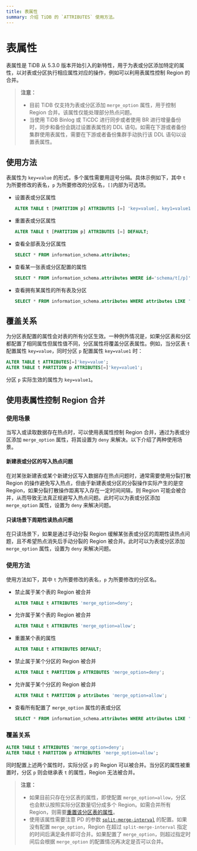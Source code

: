 ```yaml
---
title: 表属性
summary: 介绍 TiDB 的 `ATTRIBUTES` 使用方法。
---
```


# 表属性

表属性是 TiDB 从 5.3.0 版本开始引入的新特性，用于为表或分区添加特定的属性，以对表或分区执行相应属性对应的操作，例如可以利用表属性控制 Region 的合并。

> **注意：**
>
> - 目前 TiDB 仅支持为表或分区添加 `merge_option` 属性，用于控制 Region 合并。该属性仅能处理部分热点问题。
> - 当使用 TiDB Binlog 或 TiCDC 进行同步或者使用 BR 进行增量备份时，同步和备份会跳过设置表属性的 DDL 语句。如需在下游或者备份集群使用表属性，需要在下游或者备份集群手动执行该 DDL 语句以设置表属性。

## 使用方法

表属性为 `key=value` 的形式，多个属性需要用逗号分隔。具体示例如下，其中 `t` 为所要修改的表名，`p` 为所要修改的分区名，`[]`内部为可选项。

+ 设置表或分区属性

    ```sql
    ALTER TABLE t [PARTITION p] ATTRIBUTES [=] 'key=value[, key1=value1...]';
    ```

+ 重置表或分区属性

    ```sql
    ALTER TABLE t [PARTITION p] ATTRIBUTES [=] DEFAULT;
    ```

+ 查看全部表及分区属性

    ```sql
    SELECT * FROM information_schema.attributes;
    ```

+ 查看某一张表或分区配置的属性

    ```sql
    SELECT * FROM information_schema.attributes WHERE id='schema/t[/p]';
    ```

+ 查看拥有某属性的所有表及分区

    ```sql
    SELECT * FROM information_schema.attributes WHERE attributes LIKE '%key%';
    ```

## 覆盖关系

为分区表配置的属性会对表的所有分区生效。一种例外情况是，如果分区表和分区都配置了相同属性但属性值不同，分区属性将覆盖分区表属性。例如，当分区表 `t` 配置属性 `key=value`，同时分区 `p` 配置属性 `key=value1` 时：

```sql
ALTER TABLE t ATTRIBUTES[=]'key=value';
ALTER TABLE t PARTITION p ATTRIBUTES[=]'key=value1';
```

分区 `p` 实际生效的属性为 `key=value1`。

## 使用表属性控制 Region 合并

### 使用场景

当写入或读取数据存在热点时，可以使用表属性控制 Region 合并，通过为表或分区添加 `merge_option` 属性，将其设置为 `deny` 来解决。以下介绍了两种使用场景。

#### 新建表或分区的写入热点问题

在对某张新建表或某个新建分区写入数据存在热点问题时，通常需要使用分裂打散 Region 的操作避免写入热点，但由于新建表或分区的分裂操作实际产生的是空 Region，如果分裂打散操作距离写入存在一定时间间隔，则 Region 可能会被合并，从而导致无法真正规避写入热点问题。此时可以为表或分区添加 `merge_option` 属性，设置为 `deny` 来解决问题。

#### 只读场景下周期性读热点问题

在只读场景下，如果是通过手动分裂 Region 缓解某张表或分区的周期性读热点问题，且不希望热点消失后手动分裂的 Region 被合并。此时可以为表或分区添加 `merge_option` 属性，设置为 `deny` 来解决问题。

### 使用方法

使用方法如下，其中 `t` 为所要修改的表名，`p` 为所要修改的分区名。

+ 禁止属于某个表的 Region 被合并

    ```sql
    ALTER TABLE t ATTRIBUTES 'merge_option=deny';
    ```

+ 允许属于某个表的 Region 被合并

    ```sql
    ALTER TABLE t ATTRIBUTES 'merge_option=allow';
    ```

+ 重置某个表的属性

    ```sql
    ALTER TABLE t ATTRIBUTES DEFAULT;
    ```

+ 禁止属于某个分区的 Region 被合并

    ```sql
    ALTER TABLE t PARTITION p ATTRIBUTES 'merge_option=deny';
    ```

+ 允许属于某个分区的 Region 被合并

    ```sql
    ALTER TABLE t PARTITION p attributes 'merge_option=allow';
    ```

+ 查看所有配置了 `merge_option` 属性的表或分区

    ```sql
    SELECT * FROM information_schema.attributes WHERE attributes LIKE '%merge_option%';
    ```

### 覆盖关系

```sql
ALTER TABLE t ATTRIBUTES 'merge_option=deny';
ALTER TABLE t PARTITION p ATTRIBUTES 'merge_option=allow';
```

同时配置上述两个属性时，实际分区 `p` 的 Region 可以被合并。当分区的属性被重置时，分区 `p` 则会继承表 `t` 的属性，Region 无法被合并。

> **注意：** 
> 
> - 如果目前只存在分区表的属性，即使配置 `merge_option=allow`，分区也会默认按照实际分区数量切分成多个 Region。如需合并所有 Region，则需要[重置该分区表的属性](#使用方法)。
> - 使用该属性需要注意 PD 的参数 [`split-merge-interval`](/pd-configuration-file.md#split-merge-interval) 的配置。如果没有配置 `merge_option`，Region 在超过 `split-merge-interval` 指定的时间后满足条件即可合并。如果配置了 `merge_option`，则超过指定时间后会根据 `merge_option` 的配置情况再决定是否可以合并。
